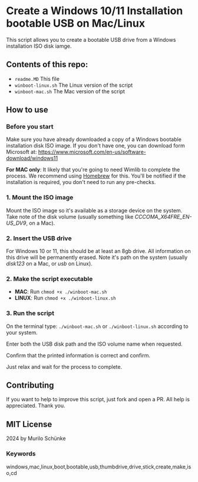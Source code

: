 # Create a Windows 10/11 Installation bootable USB on Mac/Linux

This script allows you to create a bootable USB drive from a Windows installation ISO disk iamge.

## Contents of this repo:

- `readme.MD` This file
- `winboot-linux.sh` The Linux version of the script
- `winboot-mac.sh` The Mac version of the script

## How to use

### Before you start

Make sure you have already downloaded a copy of a Windows bootable installation disk ISO image. If you don't have one, you can download form Microsoft at: https://www.microsoft.com/en-us/software-download/windows11

**For MAC only**: It likely that you're going to need Wimlib to complete the process. We recommend using [Homebrew](https://brew.sh/) for this. You'll be notified if the installation is required, you don't need to run any pre-checks.

### 1. Mount the ISO image

Mount the ISO image so it's available as a storage device on the system. Take note of the disk volume (usually something like _CCCOMA_X64FRE_EN-US_DV9_, on a Mac).

### 2. Insert the USB drive

For Windows 10 or 11, this should be at least an 8gb drive. All information on this drive will be permanently erased. Note it's path on the system (usually _disk123_ on a Mac, or _usb_ on Linux).

### 2. Make the script executable

- **MAC**: Run `chmod +x ./winboot-mac.sh`
- **LINUX**: Run `chmod +x ./winboot-linux.sh`

### 3. Run the script

On the terminal type: `./winboot-mac.sh` or `./winboot-linux.sh` according to your system.

Enter both the USB disk path and the ISO volume name when requested.

Confirm that the printed information is correct and confirm.

Just relax and wait for the process to complete.

## Contributing

If you want to help to improve this script, just fork and open a PR. All help is appreciated. Thank you.

## MIT License

2024 by Murilo Schünke

### Keywords

windows,mac,linux,boot,bootable,usb,thumbdrive,drive,stick,create,make,iso,cd
